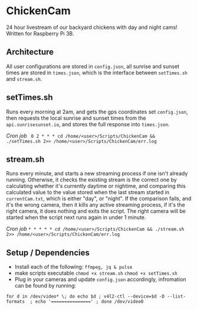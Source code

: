 # ChickenCam
24 hour livestream of our backyard chickens with day and night cams! Written for Raspberry Pi 3B.

## Architecture
All user configurations are stored in `config.json`, all sunrise and sunset times are stored in `times.json`, which is the interface between `setTimes.sh` and `stream.sh`.

## setTimes.sh
Runs every morning at 2am, and gets the gps coordinates set `config.json`, then requests the local sunrise and sunset times from the `api.sunrisesunset.io`, and stores the full response into `times.json`.

*Cron job*
``` 0 2 * * * cd /home/<user>/Scripts/ChickenCam && ./setTimes.sh 2>> /home/<user>/Scripts/ChickenCam/err.log```

## stream.sh
Runs every minute, and starts a new streaming process if one isn't already running. Otherwise, it checks the existing stream is the correct one by calculating whether it's currently daytime or nightime, and comparing this calculated value to the value stored when the last stream started in `currentCam.txt`, which is either "day", or "night". If the comparison fails, and it's the wrong camera, then it kills any active streaming process, if it's the right camera, it does nothing and exits the script. The right camera will be started when the script next runs again in under 1 minute.

*Cron job*
```* * * * * cd /home/<user>/Scripts/ChickenCam && ./stream.sh 2>> /home/<user>/Scripts/ChickenCam/err.log```

## Setup / Dependencies
- Install each of the following:
```ffmpeg, jq & pulse```
- make scripts executable 
```chmod +x stream.sh```
```chmod +x setTimes.sh```
- Plug in your cameras and update `config.json` accordingly, infromation can be found by running:

```for d in /dev/video* \; do echo $d ; v4l2-ctl --device=$d -D --list-formats  ; echo '===============' ; done /dev/video0```
